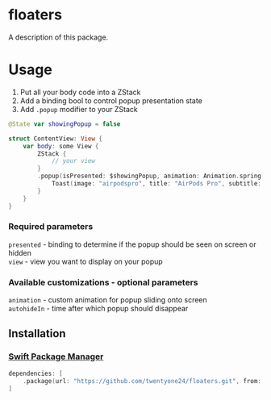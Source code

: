 # floaters

A description of this package.


# Usage
1. Put all your body code into a ZStack
2. Add a binding bool to control popup presentation state
3. Add `.popup` modifier to your ZStack
```swift
@State var showingPopup = false

struct ContentView: View {
    var body: some View {
        ZStack {
            // your view
        }
        .popup(isPresented: $showingPopup, animation: Animation.spring(), autohideIn: 2) {
            Toast(image: "airpodspro", title: "AirPods Pro", subtitle: "Connected")
        }
    }
}
```

### Required parameters 
`presented` - binding to determine if the popup should be seen on screen or hidden     
`view` - view you want to display on your popup  

### Available customizations - optional parameters    
`animation` - custom animation for popup sliding onto screen  
`autohideIn` - time after which popup should disappear    

## Installation

### [Swift Package Manager](https://swift.org/package-manager/)

```swift
dependencies: [
    .package(url: "https://github.com/twentyone24/floaters.git", from: "0.0.1")
]
```

